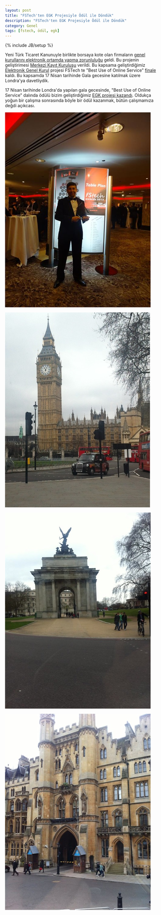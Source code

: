 ```yaml
---
layout: post
title: "FSTech'ten EGK Projesiyle Ödül ile Döndük"
description: "FSTech'ten EGK Projesiyle Ödül ile Döndük"
category: Genel 
tags: [fstech, ödül, egk]
---
```

{% include JB/setup %}

Yeni Türk Ticaret Kanunuyle birlikte borsaya kote olan firmaların <a href="https://www.mkk.com.tr/wps/portal/MKK/YatirimciHizmetleri/eGenelKurulSistemi">genel kurullarını elektronik ortamda yapma zorunluluğu</a> geldi. Bu projenin geliştirimesi <a href="https://www.mkk.com.tr">Merkezi Kayıt Kuruluşu</a> verildi. Bu kapsama geliştirdiğimiz <a href="https://egk.mkk.com.tr/egkweb"> Elektronik Genel Kurul</a> projesi FSTech te "Best Use of Online Service" <a href="http://www.fstech.co.uk/awards/shortlist.php">finale</a> kaldı. Bu kapsamda 17 Nisan tarihinde Gala gecesine katılmak üzere Londra'ya davetliydik.
<!--more-->
17 Nisan tarihinde Londra'da yapılan gala gecesinde, "Best Use of Online Service" dalında ödülü bizim geliştirdiğimiz <a href="http://www.fstech.co.uk/awards/winners.php">EGK projesi kazandı</a>. Oldukça yoğun bir çalışma sonrasında böyle bir ödül kazanmak, bütün çalışmamıza değdi açıkcası.  


![Big Ben](/images/fstech_award.jpg)

![Big Ben](/images/london_bigben.jpg)

![London](/images/london_1.jpg)

![London](/images/london_2.jpg)
